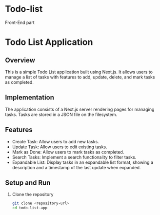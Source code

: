 # Todo-list
Front-End part
# Todo List Application

## Overview
This is a simple Todo List application built using Next.js. It allows users to manage a list of tasks with features to add, update, delete, and mark tasks as completed.

## Implementation
The application consists of a Next.js server rendering pages for managing tasks. Tasks are stored in a JSON file on the filesystem.

## Features
- Create Task: Allow users to add new tasks.
- Update Task: Allow users to edit existing tasks.
- Mark as Done: Allow users to mark tasks as completed.
- Search Tasks: Implement a search functionality to filter tasks.
- Expandable List: Display tasks in an expandable list format, showing a description and a timestamp of the last update when expanded.

## Setup and Run
1. Clone the repository
   ```bash
   git clone <repository-url>
   cd todo-list-app
